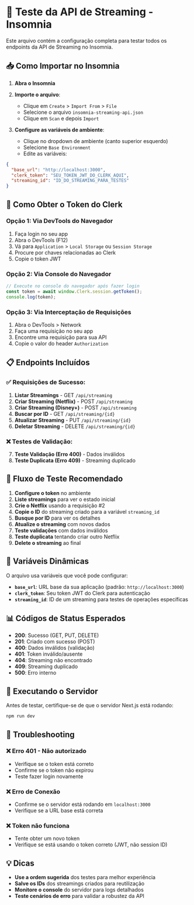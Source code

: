 # 🧪 Teste da API de Streaming - Insomnia

Este arquivo contém a configuração completa para testar todos os endpoints da API de Streaming no Insomnia.

## 📥 Como Importar no Insomnia

1. **Abra o Insomnia**
2. **Importe o arquivo**:
   - Clique em `Create` > `Import From` > `File`
   - Selecione o arquivo `insomnia-streaming-api.json`
   - Clique em `Scan` e depois `Import`

3. **Configure as variáveis de ambiente**:
   - Clique no dropdown de ambiente (canto superior esquerdo)
   - Selecione `Base Environment`
   - Edite as variáveis:

```json
{
  "base_url": "http://localhost:3000",
  "clerk_token": "SEU_TOKEN_JWT_DO_CLERK_AQUI",
  "streaming_id": "ID_DO_STREAMING_PARA_TESTES"
}
```

## 🔑 Como Obter o Token do Clerk

### Opção 1: Via DevTools do Navegador
1. Faça login no seu app
2. Abra o DevTools (F12)
3. Vá para `Application` > `Local Storage` ou `Session Storage`
4. Procure por chaves relacionadas ao Clerk
5. Copie o token JWT

### Opção 2: Via Console do Navegador
```javascript
// Execute no console do navegador após fazer login
const token = await window.Clerk.session.getToken();
console.log(token);
```

### Opção 3: Via Interceptação de Requisições
1. Abra o DevTools > Network
2. Faça uma requisição no seu app
3. Encontre uma requisição para sua API
4. Copie o valor do header `Authorization`

## 📋 Endpoints Incluídos

### ✅ **Requisições de Sucesso:**
1. **Listar Streamings** - GET `/api/streaming`
2. **Criar Streaming (Netflix)** - POST `/api/streaming`
3. **Criar Streaming (Disney+)** - POST `/api/streaming`
4. **Buscar por ID** - GET `/api/streaming/{id}`
5. **Atualizar Streaming** - PUT `/api/streaming/{id}`
6. **Deletar Streaming** - DELETE `/api/streaming/{id}`

### ❌ **Testes de Validação:**
7. **Teste Validação (Erro 400)** - Dados inválidos
8. **Teste Duplicata (Erro 409)** - Streaming duplicado

## 🔄 Fluxo de Teste Recomendado

1. **Configure o token** no ambiente
2. **Liste streamings** para ver o estado inicial
3. **Crie o Netflix** usando a requisição #2
4. **Copie o ID** do streaming criado para a variável `streaming_id`
5. **Busque por ID** para ver os detalhes
6. **Atualize o streaming** com novos dados
7. **Teste validações** com dados inválidos
8. **Teste duplicata** tentando criar outro Netflix
9. **Delete o streaming** ao final

## 🎯 Variáveis Dinâmicas

O arquivo usa variáveis que você pode configurar:

- **`base_url`**: URL base da sua aplicação (padrão: `http://localhost:3000`)
- **`clerk_token`**: Seu token JWT do Clerk para autenticação
- **`streaming_id`**: ID de um streaming para testes de operações específicas

## 📊 Códigos de Status Esperados

- **200**: Sucesso (GET, PUT, DELETE)
- **201**: Criado com sucesso (POST)
- **400**: Dados inválidos (validação)
- **401**: Token inválido/ausente
- **404**: Streaming não encontrado
- **409**: Streaming duplicado
- **500**: Erro interno

## 🚀 Executando o Servidor

Antes de testar, certifique-se de que o servidor Next.js está rodando:

```bash
npm run dev
```

## 🔧 Troubleshooting

### ❌ **Erro 401 - Não autorizado**
- Verifique se o token está correto
- Confirme se o token não expirou
- Teste fazer login novamente

### ❌ **Erro de Conexão**
- Confirme se o servidor está rodando em `localhost:3000`
- Verifique se a URL base está correta

### ❌ **Token não funciona**
- Tente obter um novo token
- Verifique se está usando o token correto (JWT, não session ID)

## 💡 Dicas

- **Use a ordem sugerida** dos testes para melhor experiência
- **Salve os IDs** dos streamings criados para reutilização
- **Monitore o console** do servidor para logs detalhados
- **Teste cenários de erro** para validar a robustez da API
